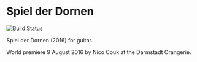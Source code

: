 Spiel der Dornen
================

[![Build Status](https://travis-ci.org/trevorbaca/dorn.svg?branch=master)](https://travis-ci.org/trevorbaca/dorn)

Spiel der Dornen (2016) for guitar.

World premiere 9 August 2016 by Nico Couk at the Darmstadt Orangerie.